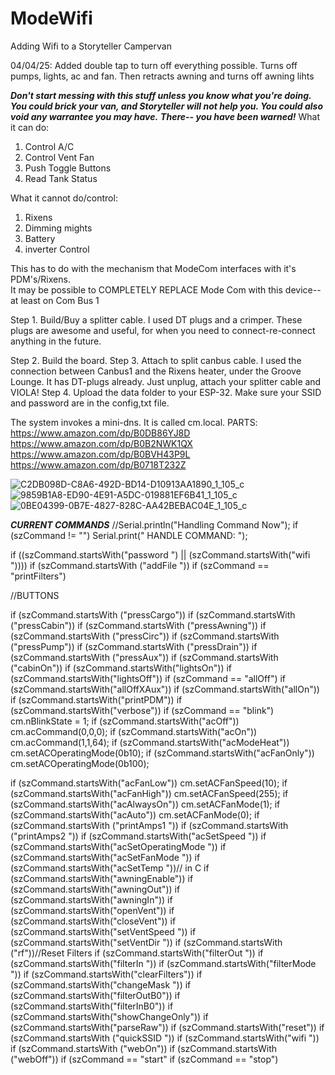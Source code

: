 
# ModeWifi
Adding Wifi to a Storyteller Campervan

04/04/25:  Added double tap to turn off everything possible.  Turns off pumps, lights, ac and fan.  Then retracts awning and turns off awning lihts

***Don't start messing with this stuff unless you know what you're doing.  You could brick your van, and Storyteller will not help you.  You could also void any warrantee you may have.***
***There-- you have been warned!***
What it can do:
1.  Control A/C
2.  Control Vent Fan
3.  Push Toggle Buttons
4.  Read Tank Status

What it cannot do/control:
1.  Rixens
2.  Dimming mights
3.  Battery
4.  inverter Control

This has to do with the mechanism that ModeCom interfaces with it's PDM's/Rixens.  
It may be possible to COMPLETELY REPLACE Mode Com with this device-- at least on Com Bus 1

Step 1.  Build/Buy a splitter cable.
I used DT plugs and a crimper.  These plugs are awesome and useful, for when you need to connect-re-connect anything in the future.  

Step 2.  Build the board.
Step 3.  Attach to split canbus cable.  I used the connection between Canbus1 and the Rixens heater, under the Groove Lounge.  It has DT-plugs already.  Just unplug, attach your splitter cable and VIOLA!
Step 4.  Upload the data folder to your ESP-32.  Make sure your SSID and password are in the config,txt file.  

The system invokes a mini-dns.  It is called cm.local.
PARTS:
https://www.amazon.com/dp/B0DB86YJ8D
https://www.amazon.com/dp/B0B2NWK1QX
https://www.amazon.com/dp/B0BVH43P9L
https://www.amazon.com/dp/B0718T232Z




![C2DB098D-C8A6-492D-BD14-D10913AA1890_1_105_c](https://github.com/user-attachments/assets/bc3380b2-bb1e-4e78-ac02-17fa1cec6312)
![9859B1A8-ED90-4E91-A5DC-019881EF6B41_1_105_c](https://github.com/user-attachments/assets/c38c6dc8-7039-4bed-9ab6-0a4ef97f4efc)
![0BE04399-0B7E-4827-828C-AA42BEBAC04E_1_105_c](https://github.com/user-attachments/assets/866c1593-9f9a-4545-80b3-02fb4a69ca2c)

***CURRENT COMMANDS***
 //Serial.println("Handling Command Now");
  if (szCommand != "") Serial.print("   HANDLE COMMAND: ");
  
  if ((szCommand.startsWith("password ") || (szCommand.startsWith("wifi "))))
  if (szCommand.startsWith ("addFile "))
  if (szCommand == "printFilters")
  
  //BUTTONS
  
  if (szCommand.startsWith ("pressCargo"))
  if (szCommand.startsWith ("pressCabin")) 
  if (szCommand.startsWith ("pressAwning")) 
  if (szCommand.startsWith ("pressCirc")) 
  if (szCommand.startsWith ("pressPump")) 
  if (szCommand.startsWith ("pressDrain")) 
  if (szCommand.startsWith ("pressAux")) 
  if (szCommand.startsWith ("cabinOn"))
  if (szCommand.startsWith("lightsOn"))
  if (szCommand.startsWith("lightsOff"))
  if (szCommand == "allOff")
  if (szCommand.startsWith("allOffXAux")) 
  if (szCommand.startsWith("allOn"))
  if (szCommand.startsWith("printPDM"))
  if (szCommand.startsWith("verbose")) 
  if (szCommand == "blink") cm.nBlinkState = 1;
  if (szCommand.startsWith("acOff")) cm.acCommand(0,0,0);
  if (szCommand.startsWith("acOn")) cm.acCommand(1,1,64);
  if (szCommand.startsWith("acModeHeat")) cm.setACOperatingMode(0b10);
  if (szCommand.startsWith("acFanOnly")) cm.setACOperatingMode(0b100);

  if (szCommand.startsWith("acFanLow")) cm.setACFanSpeed(10);
  if (szCommand.startsWith("acFanHigh")) cm.setACFanSpeed(255);
  if (szCommand.startsWith("acAlwaysOn")) cm.setACFanMode(1);
  if (szCommand.startsWith("acAuto")) cm.setACFanMode(0);
  if (szCommand.startsWith ("printAmps1 "))
  if (szCommand.startsWith ("printAmps2 "))
  if (szCommand.startsWith("acSetSpeed "))
  if (szCommand.startsWith("acSetOperatingMode "))
  if (szCommand.startsWith("acSetFanMode "))
  if (szCommand.startsWith("acSetTemp "))// in C
  if (szCommand.startsWith("awningEnable"))
  if (szCommand.startsWith("awningOut"))
  if (szCommand.startsWith("awningIn"))
  if (szCommand.startsWith("openVent"))
  if (szCommand.startsWith("closeVent")) 
  if (szCommand.startsWith("setVentSpeed "))
  if (szCommand.startsWith("setVentDir "))
  if (szCommand.startsWith ("rf"))//Reset Filters
  if (szCommand.startsWith("filterOut "))
  if (szCommand.startsWith("filterIn "))
  if (szCommand.startsWith("filterMode "))
  if (szCommand.startsWith("clearFilters"))
  if (szCommand.startsWith("changeMask "))
  if (szCommand.startsWith("filterOutB0"))
  if (szCommand.startsWith("filterInB0"))
  if (szCommand.startsWith("showChangeOnly"))
  if (szCommand.startsWith("parseRaw"))
  if (szCommand.startsWith("reset"))
  if (szCommand.startsWith ("quickSSID "))
  if (szCommand.startsWith("wifi "))
  if (szCommand.startsWith ("webOn")) 
  if (szCommand.startsWith ("webOff"))
  if (szCommand == "start"
  if (szCommand == "stop")
  
